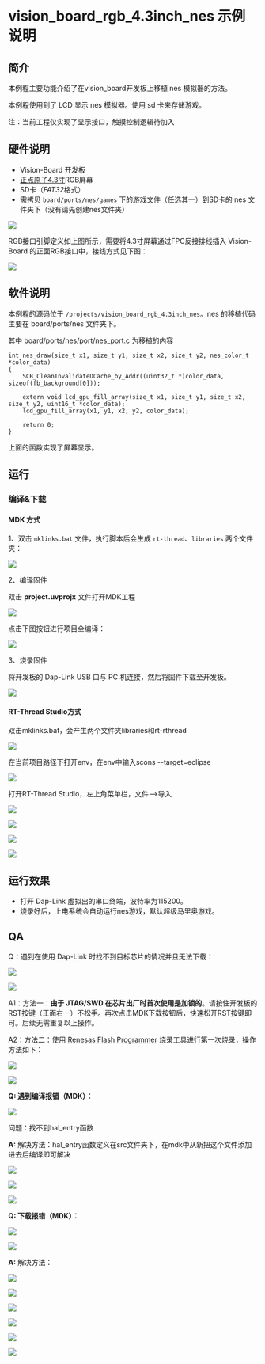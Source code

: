 # vision_board_rgb_4.3inch_nes 示例说明

## 简介

本例程主要功能介绍了在vision_board开发板上移植 nes 模拟器的方法。

本例程使用到了 LCD 显示 nes 模拟器。使用 sd 卡来存储游戏。

注：当前工程仅实现了显示接口，触摸控制逻辑待加入

## 硬件说明

* Vision-Board 开发板
* [正点原子4.3寸](http://www.openedv.com/docs/modules/lcd/4.3-RGBLCD-800480.html)RGB屏幕
* SD卡（*FAT32*格式）
* 需拷贝 `board/ports/nes/games` 下的游戏文件（任选其一）到SD卡的 nes 文件夹下（没有请先创建nes文件夹）

![](docs/picture/shc.png)

RGB接口引脚定义如上图所示，需要将4.3寸屏幕通过FPC反接排线插入 Vision-Board 的正面RGB接口中，接线方式见下图：

![](docs/picture/lcd.png)

## 软件说明

本例程的源码位于 `/projects/vision_board_rgb_4.3inch_nes`。nes 的移植代码主要在 board/ports/nes 文件夹下。

其中 board/ports/nes/port/nes_port.c 为移植的内容

```
int nes_draw(size_t x1, size_t y1, size_t x2, size_t y2, nes_color_t *color_data)
{
    SCB_CleanInvalidateDCache_by_Addr((uint32_t *)color_data, sizeof(fb_background[0]));

    extern void lcd_gpu_fill_array(size_t x1, size_t y1, size_t x2, size_t y2, uint16_t *color_data);
    lcd_gpu_fill_array(x1, y1, x2, y2, color_data);

    return 0;
}
```

上面的函数实现了屏幕显示。

## 运行

### 编译&下载

#### MDK 方式

1、双击 `mklinks.bat` 文件，执行脚本后会生成 `rt-thread`、`libraries` 两个文件夹：

![](docs/picture/mklinks.png)

2、编译固件

双击 **project.uvprojx** 文件打开MDK工程

![](docs/picture/uvprojx.png)

点击下图按钮进行项目全编译：

![](docs/picture/build.png)

3、烧录固件

将开发板的 Dap-Link USB 口与 PC 机连接，然后将固件下载至开发板。

![](docs/picture/download.png)







#### RT-Thread Studio方式

双击mklinks.bat，会产生两个文件夹libraries和rt-rthread

![](docs/picture/rt-thread_studio1.png)



在当前项目路径下打开env，在env中输入scons --target=eclipse

![](docs/picture/rt-thread_studio2.png)



打开RT-Thread Studio，左上角菜单栏，文件-->导入

![](docs/picture/rt-thread_studio3.png)

![](docs/picture/rt-thread_studio4.png)



![](docs/picture/rt-thread_studio5.png)



![](docs/picture/rt-thread_studio6.png)









## 运行效果

* 打开 Dap-Link 虚拟出的串口终端，波特率为115200。
* 烧录好后，上电系统会自动运行nes游戏，默认超级马里奥游戏。

## QA

Q：遇到在使用 Dap-Link 时找不到目标芯片的情况并且无法下载：

![](docs/picture/download1.png)

![](docs/picture/download2.png)

A1：方法一：**由于 JTAG/SWD 在芯片出厂时首次使用是加锁的**。请按住开发板的RST按键（正面右一）不松手。再次点击MDK下载按钮后，快速松开RST按键即可。后续无需重复以上操作。

A2：方法二：使用  [Renesas Flash Programmer](https://www.renesas.com/us/en/software-tool/renesas-flash-programmer-programming-gui#documents) 烧录工具进行第一次烧录，操作方法如下：

![](docs/picture/boot1.png)

![](docs/picture/boot2.png)







**Q:  遇到编译报错（MDK）：**

![](docs/picture/MDK1.png)

问题：找不到hal_entry函数

**A:**  解决方法：hal_entry函数定义在src文件夹下，在mdk中从新把这个文件添加进去后编译即可解决

![](docs/picture/MDK2.png)

![](docs/picture/MDK3.png)

![](docs/picture/MDK4.png)



**Q:  下载报错（MDK）：**

![](docs/picture/MDK5.png)

![](docs/picture/MDK6.png)



**A:**  解决方法：

![](docs/picture/MDK7.png)

![](docs/picture/MDK8.png)

![](docs/picture/MDK9.png)

![](docs/picture/MDK10.png)

![](docs/picture/MDK11.png)

![](docs/picture/MDK12.png)







